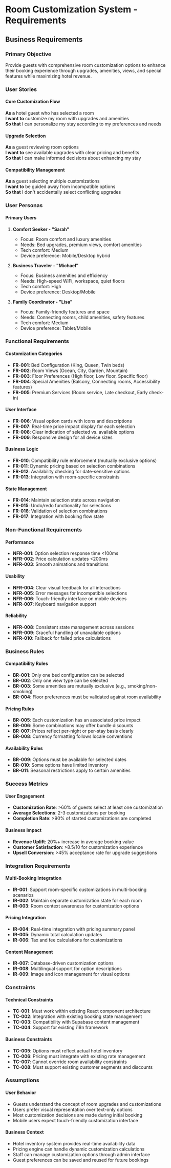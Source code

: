 # Room Customization System - Requirements

## Business Requirements

### Primary Objective
Provide guests with comprehensive room customization options to enhance their booking experience through upgrades, amenities, views, and special features while maximizing hotel revenue.

### User Stories

#### Core Customization Flow
**As a** hotel guest who has selected a room  
**I want to** customize my room with upgrades and amenities  
**So that** I can personalize my stay according to my preferences and needs

#### Upgrade Selection
**As a** guest reviewing room options  
**I want to** see available upgrades with clear pricing and benefits  
**So that** I can make informed decisions about enhancing my stay

#### Compatibility Management
**As a** guest selecting multiple customizations  
**I want to** be guided away from incompatible options  
**So that** I don't accidentally select conflicting upgrades

### User Personas

#### Primary Users

1. **Comfort Seeker - "Sarah"**
   - Focus: Room comfort and luxury amenities
   - Needs: Bed upgrades, premium views, comfort amenities
   - Tech comfort: Medium
   - Device preference: Mobile/Desktop hybrid

2. **Business Traveler - "Michael"**
   - Focus: Business amenities and efficiency
   - Needs: High-speed WiFi, workspace, quiet floors
   - Tech comfort: High
   - Device preference: Desktop/Mobile

3. **Family Coordinator - "Lisa"**
   - Focus: Family-friendly features and space
   - Needs: Connecting rooms, child amenities, safety features
   - Tech comfort: Medium
   - Device preference: Tablet/Mobile

### Functional Requirements

#### Customization Categories
- **FR-001**: Bed Configuration (King, Queen, Twin beds)
- **FR-002**: Room Views (Ocean, City, Garden, Mountain)
- **FR-003**: Floor Preferences (High floor, Low floor, Specific floor)
- **FR-004**: Special Amenities (Balcony, Connecting rooms, Accessibility features)
- **FR-005**: Premium Services (Room service, Late checkout, Early check-in)

#### User Interface
- **FR-006**: Visual option cards with icons and descriptions
- **FR-007**: Real-time price impact display for each selection
- **FR-008**: Clear indication of selected vs. available options
- **FR-009**: Responsive design for all device sizes

#### Business Logic
- **FR-010**: Compatibility rule enforcement (mutually exclusive options)
- **FR-011**: Dynamic pricing based on selection combinations
- **FR-012**: Availability checking for date-sensitive options
- **FR-013**: Integration with room-specific constraints

#### State Management
- **FR-014**: Maintain selection state across navigation
- **FR-015**: Undo/redo functionality for selections
- **FR-016**: Validation of selection combinations
- **FR-017**: Integration with booking flow state

### Non-Functional Requirements

#### Performance
- **NFR-001**: Option selection response time <100ms
- **NFR-002**: Price calculation updates <200ms
- **NFR-003**: Smooth animations and transitions

#### Usability
- **NFR-004**: Clear visual feedback for all interactions
- **NFR-005**: Error messages for incompatible selections
- **NFR-006**: Touch-friendly interface on mobile devices
- **NFR-007**: Keyboard navigation support

#### Reliability
- **NFR-008**: Consistent state management across sessions
- **NFR-009**: Graceful handling of unavailable options
- **NFR-010**: Fallback for failed price calculations

### Business Rules

#### Compatibility Rules
- **BR-001**: Only one bed configuration can be selected
- **BR-002**: Only one view type can be selected
- **BR-003**: Some amenities are mutually exclusive (e.g., smoking/non-smoking)
- **BR-004**: Floor preferences must be validated against room availability

#### Pricing Rules
- **BR-005**: Each customization has an associated price impact
- **BR-006**: Some combinations may offer bundle discounts
- **BR-007**: Prices reflect per-night or per-stay basis clearly
- **BR-008**: Currency formatting follows locale conventions

#### Availability Rules
- **BR-009**: Options must be available for selected dates
- **BR-010**: Some options have limited inventory
- **BR-011**: Seasonal restrictions apply to certain amenities

### Success Metrics

#### User Engagement
- **Customization Rate**: >60% of guests select at least one customization
- **Average Selections**: 2-3 customizations per booking
- **Completion Rate**: >90% of started customizations are completed

#### Business Impact
- **Revenue Uplift**: 20%+ increase in average booking value
- **Customer Satisfaction**: >8.5/10 for customization experience
- **Upsell Conversion**: >45% acceptance rate for upgrade suggestions

### Integration Requirements

#### Multi-Booking Integration
- **IR-001**: Support room-specific customizations in multi-booking scenarios
- **IR-002**: Maintain separate customization state for each room
- **IR-003**: Room context awareness for customization options

#### Pricing Integration
- **IR-004**: Real-time integration with pricing summary panel
- **IR-005**: Dynamic total calculation updates
- **IR-006**: Tax and fee calculations for customizations

#### Content Management
- **IR-007**: Database-driven customization options
- **IR-008**: Multilingual support for option descriptions
- **IR-009**: Image and icon management for visual options

### Constraints

#### Technical Constraints
- **TC-001**: Must work within existing React component architecture
- **TC-002**: Integration with existing booking state management
- **TC-003**: Compatibility with Supabase content management
- **TC-004**: Support for existing i18n framework

#### Business Constraints
- **TC-005**: Options must reflect actual hotel inventory
- **TC-006**: Pricing must integrate with existing rate management
- **TC-007**: Cannot override room availability constraints
- **TC-008**: Must support existing customer segments and discounts

### Assumptions

#### User Behavior
- Guests understand the concept of room upgrades and customizations
- Users prefer visual representation over text-only options
- Most customization decisions are made during initial booking
- Mobile users expect touch-friendly customization interface

#### Business Context
- Hotel inventory system provides real-time availability data
- Pricing engine can handle dynamic customization calculations
- Staff can manage customization options through admin interface
- Guest preferences can be saved and reused for future bookings